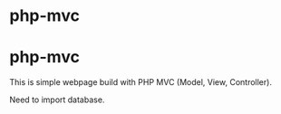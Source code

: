 # php-mvc

# php-mvc
This is simple webpage build with PHP MVC (Model, View, Controller).

Need to import database.

